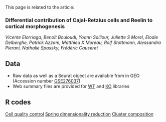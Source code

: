 This page is related to the article:  
<h3>Differential contribution of Cajal-Retzius cells and Reelin to cortical morphogenesis</h3>  
<i>Vicente Elorriaga, Benoît Bouloudi, Yoann Saillour, Juliette S Morel, Elodie Delberghe, Patrick Azzam, Matthieu X Moreau, Rolf Stottmann, Alessandra Pierani, Nathalie Spassky, Frédéric Causeret</i>

## Data
- Raw data as well as a Seurat object are available from in GEO (Accession number [GSE276037](https://www.ncbi.nlm.nih.gov/geo/query/acc.cgi?acc=GSE276037))
- Web summary files are provided for [WT](./web_summary_WT.html) and [KO](./web_summary_KO.html) libraries

## R codes
[Cell quality control](./QC_P0_GmncKO.html)
[Spring dimensionality reduction](Spring_P0_GmncKO.html)
[Cluster composition](Cluster_composition_P0_GmncKO.html)

